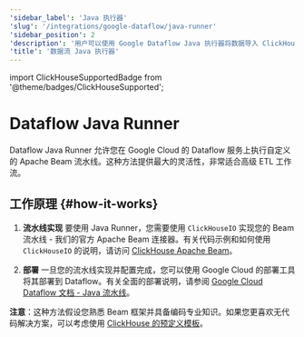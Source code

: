 ```yaml
---
'sidebar_label': 'Java 执行器'
'slug': '/integrations/google-dataflow/java-runner'
'sidebar_position': 2
'description': '用户可以使用 Google Dataflow Java 执行器将数据导入 ClickHouse'
'title': '数据流 Java 执行器'
---
```


import ClickHouseSupportedBadge from '@theme/badges/ClickHouseSupported';

# Dataflow Java Runner

<ClickHouseSupportedBadge/>

Dataflow Java Runner 允许您在 Google Cloud 的 Dataflow 服务上执行自定义的 Apache Beam 流水线。这种方法提供最大的灵活性，非常适合高级 ETL 工作流。

## 工作原理 {#how-it-works}

1. **流水线实现**
   要使用 Java Runner，您需要使用 `ClickHouseIO` 实现您的 Beam 流水线 - 我们的官方 Apache Beam 连接器。有关代码示例和如何使用 `ClickHouseIO` 的说明，请访问 [ClickHouse Apache Beam](/integrations/apache-beam)。

2. **部署**
   一旦您的流水线实现并配置完成，您可以使用 Google Cloud 的部署工具将其部署到 Dataflow。有关全面的部署说明，请参阅 [Google Cloud Dataflow 文档 - Java 流水线](https://cloud.google.com/dataflow/docs/quickstarts/create-pipeline-java)。

**注意**：这种方法假设您熟悉 Beam 框架并具备编码专业知识。如果您更喜欢无代码解决方案，可以考虑使用 [ClickHouse 的预定义模板](./templates)。
